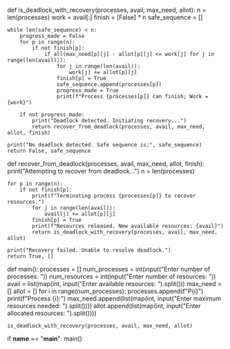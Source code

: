 def is_deadlock_with_recovery(processes, avail, max_need, allot):
    n = len(processes)
    work = avail[:]
    finish = [False] * n
    safe_sequence = []

    while len(safe_sequence) < n:
        progress_made = False
        for p in range(n):
            if not finish[p]:
                if all(max_need[p][j] - allot[p][j] <= work[j] for j in range(len(avail))):
                    for j in range(len(avail)):
                        work[j] += allot[p][j]
                    finish[p] = True
                    safe_sequence.append(processes[p])
                    progress_made = True
                    print(f"Process {processes[p]} can finish; Work = {work}")

        if not progress_made:
            print("Deadlock detected. Initiating recovery...")
            return recover_from_deadlock(processes, avail, max_need, allot, finish)

    print("No deadlock detected. Safe sequence is:", safe_sequence)
    return False, safe_sequence


def recover_from_deadlock(processes, avail, max_need, allot, finish):
    print("Attempting to recover from deadlock...")
    n = len(processes)

    for p in range(n):
        if not finish[p]:
            print(f"Terminating process {processes[p]} to recover resources.")
            for j in range(len(avail)):
                avail[j] += allot[p][j]
            finish[p] = True
            print(f"Resources released. New available resources: {avail}")
            return is_deadlock_with_recovery(processes, avail, max_need, allot)

    print("Recovery failed. Unable to resolve deadlock.")
    return True, []


def main():
    processes = []
    num_processes = int(input("Enter number of processes: "))
    num_resources = int(input("Enter number of resources: "))
    avail = list(map(int, input("Enter available resources: ").split()))
    max_need = []
    allot = []
    for i in range(num_processes):
        processes.append(f"P{i}")
        print(f"Process {i}:")
        max_need.append(list(map(int, input("Enter maximum resources needed: ").split())))
        allot.append(list(map(int, input("Enter allocated resources: ").split())))

    is_deadlock_with_recovery(processes, avail, max_need, allot)


if __name__ == "__main__":
    main()
